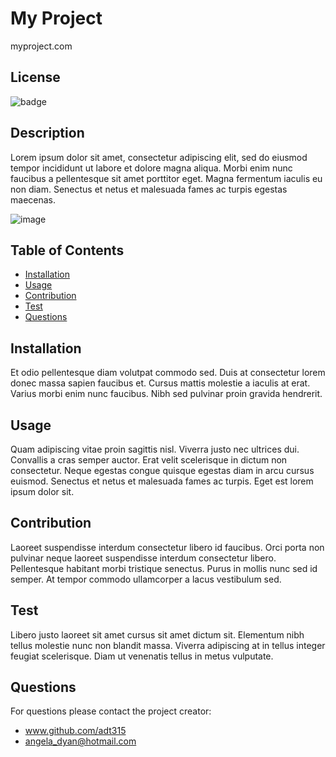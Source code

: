 # My Project

myproject.com

## License
![badge](https://img.shields.io/badge/license-MIT-green) 
  
## Description
Lorem ipsum dolor sit amet, consectetur adipiscing elit, sed do eiusmod tempor incididunt ut labore et dolore magna aliqua. Morbi enim nunc faucibus a pellentesque sit amet porttitor eget. Magna fermentum iaculis eu non diam. Senectus et netus et malesuada fames ac turpis egestas maecenas.

![image](https://user-images.githubusercontent.com/51940058/101695998-67957500-3a43-11eb-83f5-646d73cbf2a5.png)
  
## Table of Contents
* [Installation](#installation)
* [Usage](#usage) 
* [Contribution](#contribution) 
* [Test](#test) 
* [Questions](#questions) 
  
## Installation
Et odio pellentesque diam volutpat commodo sed. Duis at consectetur lorem donec massa sapien faucibus et. Cursus mattis molestie a iaculis at erat. Varius morbi enim nunc faucibus. Nibh sed pulvinar proin gravida hendrerit. 
  
## Usage
Quam adipiscing vitae proin sagittis nisl. Viverra justo nec ultrices dui. Convallis a cras semper auctor. Erat velit scelerisque in dictum non consectetur. Neque egestas congue quisque egestas diam in arcu cursus euismod. Senectus et netus et malesuada fames ac turpis. Eget est lorem ipsum dolor sit.
  
## Contribution
Laoreet suspendisse interdum consectetur libero id faucibus. Orci porta non pulvinar neque laoreet suspendisse interdum consectetur libero. Pellentesque habitant morbi tristique senectus. Purus in mollis nunc sed id semper. At tempor commodo ullamcorper a lacus vestibulum sed.
  
## Test
Libero justo laoreet sit amet cursus sit amet dictum sit. Elementum nibh tellus molestie nunc non blandit massa. Viverra adipiscing at in tellus integer feugiat scelerisque. Diam ut venenatis tellus in metus vulputate. 
  
## Questions
For questions please contact the project creator:
* www.github.com/adt315
* angela_dyan@hotmail.com

